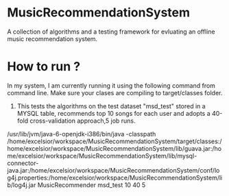MusicRecommendationSystem
=========================

A collection of algorithms and a testing framework for evluating an offline music recommendation system.

How to run ?
============

In my system, I am currently running it using the following command from command line. Make sure your clases are compiling to target/classes folder.

1) This tests the algorithms on the test dataset "msd_test" stored in a MYSQL table, recommends top 10 songs for each user and adopts a 40-fold cross-validation approach,5 job runs. 


/usr/lib/jvm/java-6-openjdk-i386/bin/java -classpath /home/excelsior/workspace/MusicRecommendationSystem/target/classes:/home/excelsior/workspace/MusicRecommendationSystem/lib/guava.jar:/home/excelsior/workspace/MusicRecommendationSystem/lib/mysql-connector-java.jar:/home/excelsior/workspace/MusicRecommendationSystem/conf/log4j.properties:/home/excelsior/workspace/MusicRecommendationSystem/lib/log4j.jar MusicRecommender msd_test 10 40 5

